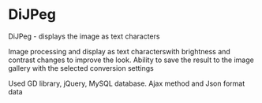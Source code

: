 # DiJPeg
DiJPeg -  displays the image as text characters


Image processing and display as text characterswith brightness and contrast changes to improve the look.
Ability to save the result to the image gallery with the selected conversion settings

Used GD library,  jQuery, MySQL database. Ajax method and Json format data
